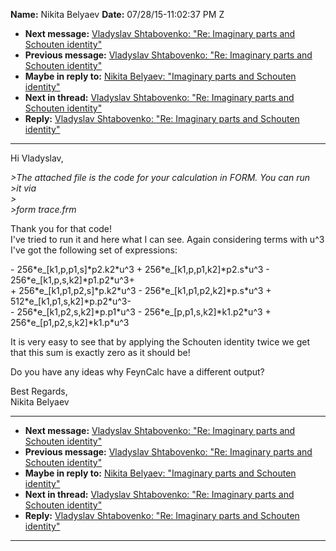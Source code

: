 **Name:** Nikita Belyaev
**Date:** 07/28/15-11:02:37 PM Z

  - **Next message:** [Vladyslav Shtabovenko: "Re: Imaginary parts and
    Schouten identity"](0961.html)
  - **Previous message:** [Vladyslav Shtabovenko: "Re: Imaginary parts
    and Schouten identity"](0959.html)
  - **Maybe in reply to:** [Nikita Belyaev: "Imaginary parts and
    Schouten identity"](0956.html)
  - **Next in thread:** [Vladyslav Shtabovenko: "Re: Imaginary parts and
    Schouten identity"](0961.html)
  - **Reply:** [Vladyslav Shtabovenko: "Re: Imaginary parts and Schouten
    identity"](0961.html)

-----

Hi Vladyslav,  

*\>The attached file is the code for your calculation in FORM. You can
run*  
*\>it via*  
*\>*  
*\>form trace.frm*  

Thank you for that code\!  
I've tried to run it and here what I can see. Again considering terms
with u^3 I've got the following set of expressions:  

\- 256\*e\_[k1,p,p1,s]\*p2.k2\*u^3 +
256\*e\_[k1,p,p1,k2]\*p2.s\*u^3 -
256\*e\_[k1,p,s,k2]\*p1.p2\*u^3+  
\+ 256\*e\_[k1,p1,p2,s]\*p.k2\*u^3 -
256\*e\_[k1,p1,p2,k2]\*p.s\*u^3 +
512\*e\_[k1,p1,s,k2]\*p.p2\*u^3-  
\- 256\*e\_[k1,p2,s,k2]\*p.p1\*u^3 -
256\*e\_[p,p1,s,k2]\*k1.p2\*u^3 +
256\*e\_[p1,p2,s,k2]\*k1.p\*u^3  

It is very easy to see that by applying the Schouten identity twice we
get that this sum is exactly zero as it should be\!  

Do you have any ideas why FeynCalc have a different output?  

Best Regards,  
Nikita Belyaev  

-----

  - **Next message:** [Vladyslav Shtabovenko: "Re: Imaginary parts and
    Schouten identity"](0961.html)
  - **Previous message:** [Vladyslav Shtabovenko: "Re: Imaginary parts
    and Schouten identity"](0959.html)
  - **Maybe in reply to:** [Nikita Belyaev: "Imaginary parts and
    Schouten identity"](0956.html)
  - **Next in thread:** [Vladyslav Shtabovenko: "Re: Imaginary parts and
    Schouten identity"](0961.html)
  - **Reply:** [Vladyslav Shtabovenko: "Re: Imaginary parts and Schouten
    identity"](0961.html)

-----

